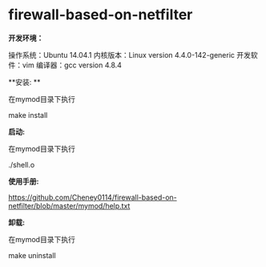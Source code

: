 # firewall-based-on-netfilter

**开发环境：**

操作系统：Ubuntu 14.04.1
内核版本：Linux version 4.4.0-142-generic
开发软件：vim
编译器：gcc version 4.8.4


**安装: **

在mymod目录下执行

make install

**启动:**

在mymod目录下执行

./shell.o

**使用手册:**

https://github.com/Cheney0114/firewall-based-on-netfilter/blob/master/mymod/help.txt

**卸载:**

在mymod目录下执行

make uninstall


